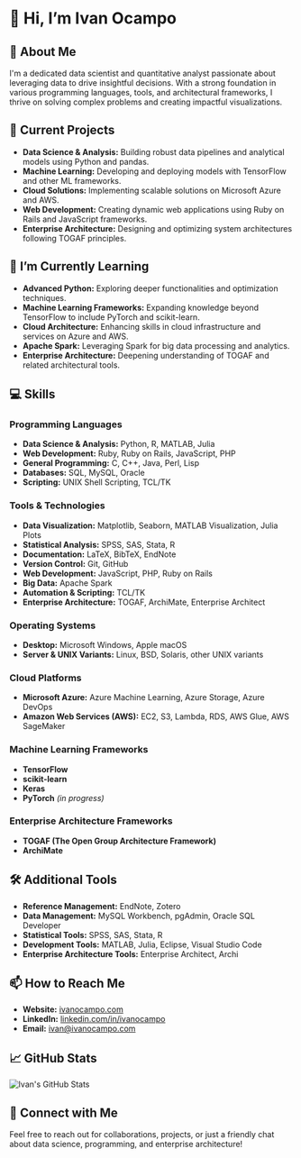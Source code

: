 # 👋 Hi, I’m Ivan Ocampo

## 🌟 About Me
I'm a dedicated data scientist and quantitative analyst passionate about leveraging data to drive insightful decisions. With a strong foundation in various programming languages, tools, and architectural frameworks, I thrive on solving complex problems and creating impactful visualizations.

## 🔭 Current Projects
- **Data Science & Analysis:** Building robust data pipelines and analytical models using Python and pandas.
- **Machine Learning:** Developing and deploying models with TensorFlow and other ML frameworks.
- **Cloud Solutions:** Implementing scalable solutions on Microsoft Azure and AWS.
- **Web Development:** Creating dynamic web applications using Ruby on Rails and JavaScript frameworks.
- **Enterprise Architecture:** Designing and optimizing system architectures following TOGAF principles.

## 🌱 I’m Currently Learning
- **Advanced Python:** Exploring deeper functionalities and optimization techniques.
- **Machine Learning Frameworks:** Expanding knowledge beyond TensorFlow to include PyTorch and scikit-learn.
- **Cloud Architecture:** Enhancing skills in cloud infrastructure and services on Azure and AWS.
- **Apache Spark:** Leveraging Spark for big data processing and analytics.
- **Enterprise Architecture:** Deepening understanding of TOGAF and related architectural tools.

## 💻 Skills

### **Programming Languages**
- **Data Science & Analysis:** Python, R, MATLAB, Julia
- **Web Development:** Ruby, Ruby on Rails, JavaScript, PHP
- **General Programming:** C, C++, Java, Perl, Lisp
- **Databases:** SQL, MySQL, Oracle
- **Scripting:** UNIX Shell Scripting, TCL/TK

### **Tools & Technologies**
- **Data Visualization:** Matplotlib, Seaborn, MATLAB Visualization, Julia Plots
- **Statistical Analysis:** SPSS, SAS, Stata, R
- **Documentation:** LaTeX, BibTeX, EndNote
- **Version Control:** Git, GitHub
- **Web Development:** JavaScript, PHP, Ruby on Rails
- **Big Data:** Apache Spark
- **Automation & Scripting:** TCL/TK
- **Enterprise Architecture:** TOGAF, ArchiMate, Enterprise Architect

### **Operating Systems**
- **Desktop:** Microsoft Windows, Apple macOS
- **Server & UNIX Variants:** Linux, BSD, Solaris, other UNIX variants

### **Cloud Platforms**
- **Microsoft Azure:** Azure Machine Learning, Azure Storage, Azure DevOps
- **Amazon Web Services (AWS):** EC2, S3, Lambda, RDS, AWS Glue, AWS SageMaker

### **Machine Learning Frameworks**
- **TensorFlow**
- **scikit-learn**
- **Keras**
- **PyTorch** *(in progress)*

### **Enterprise Architecture Frameworks**
- **TOGAF (The Open Group Architecture Framework)**
- **ArchiMate**

## 🛠 Additional Tools
- **Reference Management:** EndNote, Zotero
- **Data Management:** MySQL Workbench, pgAdmin, Oracle SQL Developer
- **Statistical Tools:** SPSS, SAS, Stata, R
- **Development Tools:** MATLAB, Julia, Eclipse, Visual Studio Code
- **Enterprise Architecture Tools:** Enterprise Architect, Archi

## 📫 How to Reach Me
- **Website:** [ivanocampo.com](https://ivanocampo.com)
- **LinkedIn:** [linkedin.com/in/ivanocampo](https://www.linkedin.com/in/ivanocampo)
- **Email:** [ivan@ivanocampo.com](mailto:ivan@ivanocampo.com)

## 📈 GitHub Stats
![Ivan's GitHub Stats](https://github-readme-stats.vercel.app/api?username=ivanocampo&show_icons=true&theme=dracula)

## 🧩 Connect with Me
Feel free to reach out for collaborations, projects, or just a friendly chat about data science, programming, and enterprise architecture!
